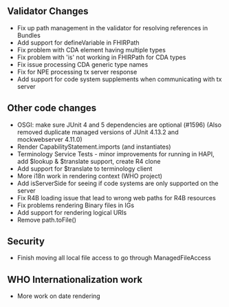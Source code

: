 ## Validator Changes

* Fix up path management in the validator for resolving references in Bundles
* Add support for defineVariable in FHIRPath
* Fix problem with CDA element having multiple types
* Fix problem with 'is' not working in FHIRPath for CDA types
* Fix issue processing CDA generic type names
* Fix for NPE processing tx server response
* Add support for code system supplements when communicating with tx server

## Other code changes

* OSGI: make sure JUnit 4 and 5 dependencies are optional (#1596) (Also removed duplicate managed versions of JUnit 4.13.2 and mockwebserver 4.11.0)
* Render CapabilityStatement.imports (and instantiates)
* Terminology Service Tests - minor improvements for running in HAPI, add $lookup & $translate support, create R4 clone
* Add support for $translate to terminology client
* More i18n work in rendering context (WHO project)
* Add isServerSide for seeing if code systems are only supported on the server
* Fix R4B loading issue that lead to wrong web paths for R4B resources
* Fix problems rendering Binary files in IGs
* Add support for rendering logical URIs
* Remove path.toFile()

## Security

* Finish moving all local file access to go through ManagedFileAccess

## WHO Internationalization work

* More work on date rendering



